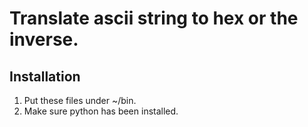 # Translate ascii string to hex or the inverse.
## Installation
1. Put these files under ~/bin.
2. Make sure python has been installed.

<img src="screenshot.png" alt="screenshot" width="00">
